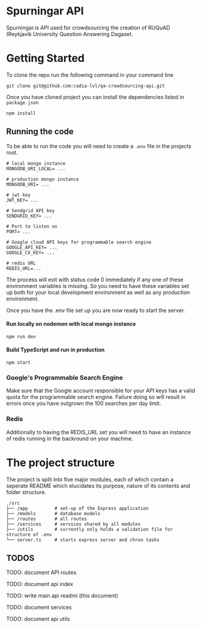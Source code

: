 # Spurningar API

Spurningar.is API used for crowdsourcing the creation of RUQuAD (Reykjavik University Question Answering Dagaset.

# Getting Started

To clone the repo run the following command in your command line

```
git clone git@github.com:cadia-lvl/qa-crowdsourcing-api.git
```

Once you have cloned project you can install the dependencies listed in `package.json`

```
npm install
```

## Running the code

To be able to run the code you will need to create a `.env` file in the projects root.

```
# local mongo instance
MONGODB_URI_LOCAL= ...

# production mongo instance
MONGODB_URI= ...

# jwt key
JWT_KEY= ...

# Sendgrid API key
SENDGRID_KEY= ...

# Port to listen on
PORT= ...

# Google cloud API keys for programmable search engine
GOOGLE_API_KEY= ...
GOOGLE_CX_KEY= ...

# redis URL
REDIS_URL=...
```

The process will exit with status code 0 immediately if any one of these environment variables is missing. So you need to have these variables set up both for your local development environment as well as any production environment.

Once you have the .env file set up you are now ready to start the server.

#### Run locally on nodemon with local mongo instance

```
npm run dev
```

#### Build TypeScript and run in production

```
npm start
```

### Google's Programmable Search Engine

Make sure that the Google account responsible for your API keys has a valid quota for the programmable search engine. Failure doing so will result in errors once you have outgrown the 100 searches per day limit.

### Redis

Additionally to having the REDIS_URL set you will need to have an instance of redis running in the backround on your machine.

# The project structure

The project is split into five major modules, each of which contain a seperate README which elucidates its purpose, nature of its contents and folder structure.

    ./src
    ├── /app          # set-up of the Express application
    ├── /models       # database models
    ├── /routes       # all routes
    ├── /services     # services shared by all modules
    ├── /utils        # currently only holds a validation file for structure of .env
    └── server.ts     # starts express server and chron tasks

## TODOS

TODO: document API routes

TODO: document api index

TODO: write main api readmi (this document)

TODO: document services

TODO: document api utils
